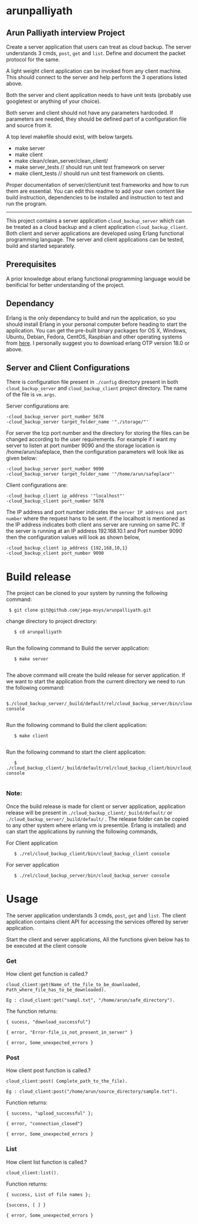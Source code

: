# arunpalliyath

## Arun Palliyath interview Project

Create a server application that users can treat as cloud backup.
The server understands 3 cmds, `post`, `get` and `list`.
Define and document the packet protocol for the same.

A light weight client application can be invoked from any client machine.
This should connect to the server and help perform the 3 operations listed above.

Both the server and client application needs to have unit tests (probably use googletest or anything of your choice).

Both server and client should not have any parameters hardcoded. If parameters are needed, they
should be defined part of a configuration file and source from it.

A top level makefile should exist, with below targets.
* make server
* make client
* make clean/clean_server/clean_client/
* make server_tests // should run unit test framework on server
* make client_tests // should run unit test framework on clients.

Proper documentation of server/client/unit test frameworks and how to run them are essential. You can edit this readme to add your own content like build instruction, dependencies to be installed and instruction to test and run the program.

---
This project contains a server application `cloud_backup_server` which can be treated as a cloud backup and a client application `cloud_backup_client`. Both client and server applications are developed using Erlang functional programming language. The server and client applications can be tested, build and started separately. 

## Prerequisites ##
A prior knowledge about erlang functional programming language would be benificial for better understanding of the project.

## Dependancy ##
Erlang is the only dependancy to build and run the application, so you should install Erlang in your personal computer before heading to start the application. You can get the  pre-built binary packages for OS X, Windows, Ubuntu, Debian, Fedora, CentOS, Raspbian and other operating systems from [here](https://www.erlang-solutions.com/resources/download.html). I personally suggest you to download erlang OTP version 18.0 or above.

## Server and Client Configurations ##

There is configuration file present in `./config` directory present in both `cloud_backup_server` and `cloud_backup_client` project directory. The name of the file is `vm.args`.

Server configurations are:
```
-cloud_backup_server port_number 5678
-cloud_backup_server target_folder_name '"./storage/"'

```
For server the tcp port number and the directory for storing the files can be changed according to the user requirements.
For example if i want my server to listen at port number 9090 and the storage location is /home/arun/safeplace, then the configuration parameters will look like as given below:
```
-cloud_backup_server port_number 9090
-cloud_backup_server target_folder_name '"/home/arun/safeplace"'

```
Client configurations are:
```
-cloud_backup_client ip_address '"localhost"'
-cloud_backup_client port_number 5678

```
The IP address and port number indicates the `server IP address and port number` where the request hans to be sent. if the localhost is mentioned as the IP address indicates both client ans server are running on same PC. If the server is running at an IP address 192.168.10.1 and Port number 9090 then the configuration values will look as shown below,
```
-cloud_backup_client ip_address {192,168,10,1}
-cloud_backup_client port_number 9090

```

# Build release #
The project can be cloned to your system by running the following command:
```
 $ git clone git@github.com/jega-msys/arunpalliyath.git

```
change directory to project directory:
```
   $ cd arunpalliyath
   
``` 
Run the following command to Build the server application:
```
   $ make server
   
``` 
The above command will create the build release for server application. If we want to start the application from the current directory we need to run the following command:
```
   $./cloud_backup_server/_build/default/rel/cloud_backup_server/bin/cloud_backup_server console
   
``` 
 Run the following command to Build the client application:
```
   $ make client
   
```   
Run the following command to start the client application:
```
   $ ./cloud_backup_client/_build/default/rel/cloud_backup_client/bin/cloud_backup_client console
   
``` 
### Note: ###
Once the build release is made for client or server application, application release will be present in `./cloud_backup_client/_build/default/` or `./cloud_backup_server/_build/default/` . The release folder can be copied to any other system where erlang vm is present(ie. Erlang is installed) and can start the applications by running the following commands,

For Client application
```
   $ ./rel/cloud_backup_client/bin/cloud_backup_client console
```
For server application
```
   $ ./rel/cloud_backup_server/bin/cloud_backup_server console
```

# Usage #
The server application understands 3 cmds, `post`, `get` and `list`. The client application contains client API for accessing the services offered by server application.

Start the client and server applications, All the functions given below has to be executed at the client console

### Get ###
How client get function is called.?
```
cloud_client:get(Name_of_the_file_to_be_downloaded, Path_where_file_has_to_be_downloaded).

Eg : cloud_client:get("sampl.txt", "/home/arun/safe_directory").
```
The function returns:
```
{ sucess, "download_successful"}

{ error, "Error-file_is_not_present_in_server" }

{ error, Some_unexpected_errors }
```

### Post ###
How client post function is called.?
```
cloud_client:post( Complete_path_to_the_file).

Eg : cloud_client:post("/home/arun/source_directory/sample.txt").
```
Function returns:
```
{ success, "upload_successful" };

{ error, "connection_closed"}

{ error, Some_unexpected_errors }
```

### List ###
How client list function is called.?
```
cloud_client:list().
```
Function returns:
```
{ success, List of file names };

{success, [ ] }

{ error, Some_unexpected_errors }
```
